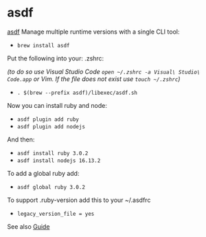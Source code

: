 # asdf

[asdf](https://asdf-vm.com/) Manage multiple runtime versions with a single CLI tool:

- ```brew install asdf```

Put the following into your: .zshrc:

_(to do so use Visual Studio Code `open ~/.zshrc -a Visual\ Studio\ Code.app` or Vim. If the file does not exist use `touch ~/.zshrc`)_

- ```. $(brew --prefix asdf)/libexec/asdf.sh```

Now you can install ruby and node:

- ```asdf plugin add ruby```
- ```asdf plugin add nodejs```

And then:

- ```asdf install ruby 3.0.2```
- ```asdf install nodejs 16.13.2```

To add a global ruby add:

- ```asdf global ruby 3.0.2```

To support .ruby-version add this to your ~/.asdfrc

- ```legacy_version_file = yes```

See also [Guide](https://asdf-vm.com/guide/getting-started.html#using-existing-tool-version-files)
